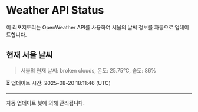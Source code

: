 
# Weather API Status

이 리포지토리는 OpenWeather API를 사용하여 서울의 날씨 정보를 자동으로 업데이트합니다.

## 현재 서울 날씨
> 서울의 현재 날씨: broken clouds, 온도: 25.75°C, 습도: 86%

⏳ 업데이트 시간: 2025-08-20 18:11:46 (UTC)

---
자동 업데이트 봇에 의해 관리됩니다.
